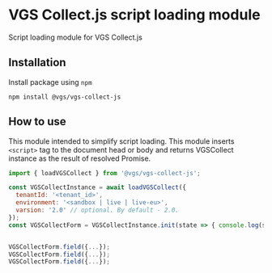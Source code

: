 # VGS Collect.js script loading module

Script loading module for VGS Collect.js

## Installation

Install package using `npm`

```
npm install @vgs/vgs-collect-js
```

## How to use

This module intended to simplify script loading. This module inserts `<script>` tag to the document head or body and returns
VGSCollect instance as the result of resolved Promise.

```javascript
import { loadVGSCollect } from '@vgs/vgs-collect-js';

const VGSCollectInstance = await loadVGSCollect({
  tenantId: '<tenant_id>',
  environment: '<sandbox | live | live-eu>',
  varsion: '2.0' // optional. By default - 2.0.
});
const VGSCollectForm = VGSCollectInstance.init(state => { console.log(state); });


VGSCollectForm.field({...});
VGSCollectForm.field({...});
VGSCollectForm.field({...});
```
